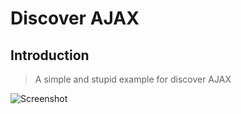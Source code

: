# Discover AJAX

## Introduction

> A simple and stupid example for discover AJAX

![Screenshot](https://framagit.org/Erase/DiscoverAJAX/raw/master/discover-ajax.png)